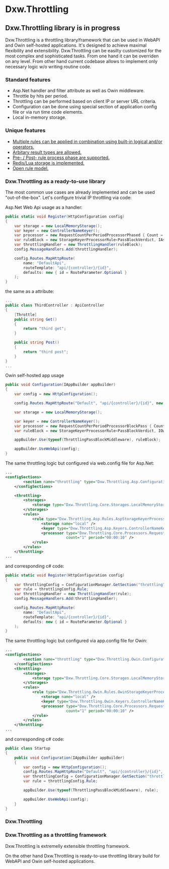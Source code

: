 ﻿# Dxw.Throttling

## Dxw.Throttling library is in progress

Dxw.Throttling is a throttling library/framework that can be used in WebAPI and Owin self-hosted applications.
It's designed to achieve maximal flexibility and extensibility.
Dxw.Throttling can be easilty customized for the most complex and sophisticated tasks.
From one hand it can be overriden on any level.
From other hand current codebase allows to implement only neсessary logic w/o writing routine code.

### Standard features
- Asp.Net handler and filter attribute as well as Owin middleware.
- Throttle by hits per period.
- Throttling can be performed based on client IP or server URL criteria.
- Configuration can be done using special section of application config file or via run time code
elements.
- Local in-memory storage.

### Unique features
- [Multiple rules can be applied in combination using built-in logical and/or operators.](Docs/RuleCombination.md)
- [Arbitary result types are allowed.](Docs/ArbitaryResult.md)
- [Pre- / Post- rule process phase are supported.](Docs/Phased.md)
- [Redis/Lua storage is implemented.](Docs/RedisStorage.md)
- [Open rule model.](Docs/OpenRuleModel.md)

### Dxw.Throttling as a ready-to-use library

The most common use cases are already implemented and can be used "out-of-the-box".
Let's configure trivial IP throttling via code:

Asp.Net Web Api usage as a handler:
``` cs
public static void Register(HttpConfiguration config)
{
    var storage = new LocalMemoryStorage();
    var keyer = new ControllerNameKeyer();
    var processor = new RequestCountPerPeriodProcessorPhased { Count = 1, Period = TimeSpan.FromSeconds(10) };
    var ruleBlock = new StorageKeyerProcessorRule<PassBlockVerdict, IAspArgs> { Storage = storage, Keyer = keyer, Processor = processor } as IRule;
    var throttlingHandler = new ThrottlingHandler(ruleBlock);
    config.MessageHandlers.Add(throttlingHandler);

    config.Routes.MapHttpRoute(
        name: "DefaultApi",
        routeTemplate: "api/{controller}/{id}",
        defaults: new { id = RouteParameter.Optional }
    );
}
```
the same as a attribute:
``` cs
...
public class ThirdController : ApiController
{
    [Throttle]
    public string Get()
    {
        return "third get";
    }

    public string Post()
    {
        return "third post";
    }
}
...
```
Owin self-hosted app usage
``` cs
public void Configuration(IAppBuilder appBuilder)
{
    var config = new HttpConfiguration();

    config.Routes.MapHttpRoute("Default", "api/{controller}/{id}", new { id = RouteParameter.Optional });

    var storage = new LocalMemoryStorage();

    var keyer = new ControllerNameKeyer();
    var processor = new RequestCountPerPeriodProcessorBlockPass { Count = 1, Period = TimeSpan.FromSeconds(15) };
    var ruleBlock = new StorageKeyerProcessorRule<PassBlockVerdict, IOwinArgs> { Storage = storage, Keyer = keyer, Processor = processor };

    appBuilder.Use(typeof(ThrottlingPassBlockMiddleware), ruleBlock);

    appBuilder.UseWebApi(config);
}
```

The same throttling logic but configured via web.config file for Asp.Net:
``` xml
...
<configSections>
        <section name="throttling" type="Dxw.Throttling.Asp.Configuration.PassBlockConfigurationSectionHandler, Dxw.Throttling.Asp"/>
    </configSections>

    <throttling>
        <storages>
            <storage type="Dxw.Throttling.Core.Storages.LocalMemoryStorage, Dxw.Throttling.Core" name="local" />
        </storages>
        <rules>
            <rule type="Dxw.Throttling.Asp.Rules.AspStorageKeyerProcessorRule, Dxw.Throttling.Asp">
                <storage name="local" />
                <keyer type="Dxw.Throttling.Asp.Keyers.ControllerNameKeyer, Dxw.Throttling.Asp" />
                <processor type="Dxw.Throttling.Core.Processors.RequestCountPerPeriodProcessorPhased, Dxw.Throttling.Core" 
                           count="1" period="00:00:10" />
            </rule>
        </rules>
    </throttling>
...
```
and corresponding c# code:
``` cs
public static void Register(HttpConfiguration config)
{
    var throttlingConfig = ConfigurationManager.GetSection("throttling") as Throttling.Core.Configuration.ThrottlingConfiguration<PassBlockVerdict, IAspArgs>;
    var rule = throttlingConfig.Rule;
    var throttlingHandler = new ThrottlingHandler(rule);
    config.MessageHandlers.Add(throttlingHandler);

    config.Routes.MapHttpRoute(
        name: "DefaultApi",
        routeTemplate: "api/{controller}/{id}",
        defaults: new { id = RouteParameter.Optional }
    );
}
```
The same throttling logic but configured via app.config file for Owin:
``` xml
...
<configSections>
        <section name="throttling" type="Dxw.Throttling.Owin.Configuration.PassBlockConfigurationSectionHandler, Dxw.Throttling.Owin"/>
    </configSections>
    <throttling>
        <storages>
            <storage type="Dxw.Throttling.Core.Storages.LocalMemoryStorage, Dxw.Throttling.Core" name="local" />
        </storages>
        <rules>
            <rule type="Dxw.Throttling.Owin.Rules.OwinStorageKeyerProcessorRule, Dxw.Throttling.Owin">
                <storage name="local" />
                <keyer type="Dxw.Throttling.Owin.Keyers.ControllerNameKeyer, Dxw.Throttling.Owin" />
                <processor type="Dxw.Throttling.Core.Processors.RequestCountPerPeriodProcessorPhased, Dxw.Throttling.Core"
                           count="1" period="00:00:10" />
            </rule>
        </rules>
    </throttling>
...
```
and corresponding c# code:
``` cs
public class Startup
{
    public void Configuration(IAppBuilder appBuilder)
    {
        var config = new HttpConfiguration();
        config.Routes.MapHttpRoute("Default", "api/{controller}/{id}", new { id = RouteParameter.Optional });
        var throttlingConfig = ConfigurationManager.GetSection("throttling") as Throttling.Core.Configuration.ThrottlingConfiguration<PassBlockVerdict, IOwinArgs>;
        var rule = throttlingConfig.Rule;

        appBuilder.Use(typeof(ThrottlingPassBlockMiddleware), rule);

        appBuilder.UseWebApi(config);
    }
}
```

### Dxw.Throttling 

### Dxw.Throttling as a throttling framework
Dxw.Throttling is extremelly extensible throttling framework.

On the other hand Dxw.Throttling is ready-to-use throttling library build for WebAPI and Owin self-hosted applications.
